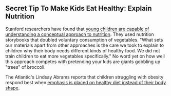 
## Secret Tip To Make Kids Eat Healthy: Explain Nutrition

Stanford researchers have found that [young children are capable of understanding a conceptual approach to nutrition](http://news.stanford.edu/news/2013/july/kids-healthy-eating-070313.html "Kids eat more vegetables after nutrition lessons, Stanford study finds"). They used nutrition storybooks that doubled voluntary consumption of vegetables.  "What sets our materials apart from other approaches is the care we took to explain to children why their body needs different kinds of healthy food. We did not train children to eat more vegetables specifically." No word yet on how well this approach competes with pretending your kids are giants gobbling up "trees" of broccoli.

The Atlantic's Lindsay Abrams reports that children struggling with obesity respond best when [emphasis is placed on healthy diet instead of their body shape](http://www.theatlantic.com/health/archive/2013/06/study-when-talking-to-kids-about-obesity-focus-on-foods-not-body-shapes/277173/ "Study: When Talking to Kids About Obesity, Focus on Foods, Not Body Shapes").
